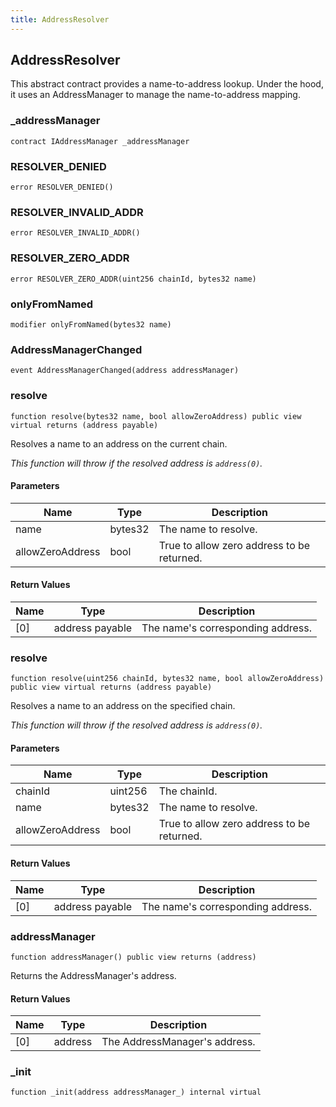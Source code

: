 ```yaml
---
title: AddressResolver
---
```


## AddressResolver

This abstract contract provides a name-to-address lookup. Under the hood,
it uses an AddressManager to manage the name-to-address mapping.

### \_addressManager

```solidity
contract IAddressManager _addressManager
```

### RESOLVER_DENIED

```solidity
error RESOLVER_DENIED()
```

### RESOLVER_INVALID_ADDR

```solidity
error RESOLVER_INVALID_ADDR()
```

### RESOLVER_ZERO_ADDR

```solidity
error RESOLVER_ZERO_ADDR(uint256 chainId, bytes32 name)
```

### onlyFromNamed

```solidity
modifier onlyFromNamed(bytes32 name)
```

### AddressManagerChanged

```solidity
event AddressManagerChanged(address addressManager)
```

### resolve

```solidity
function resolve(bytes32 name, bool allowZeroAddress) public view virtual returns (address payable)
```

Resolves a name to an address on the current chain.

_This function will throw if the resolved address is `address(0)`._

#### Parameters

| Name             | Type    | Description                                |
| ---------------- | ------- | ------------------------------------------ |
| name             | bytes32 | The name to resolve.                       |
| allowZeroAddress | bool    | True to allow zero address to be returned. |

#### Return Values

| Name | Type            | Description                       |
| ---- | --------------- | --------------------------------- |
| [0]  | address payable | The name's corresponding address. |

### resolve

```solidity
function resolve(uint256 chainId, bytes32 name, bool allowZeroAddress) public view virtual returns (address payable)
```

Resolves a name to an address on the specified chain.

_This function will throw if the resolved address is `address(0)`._

#### Parameters

| Name             | Type    | Description                                |
| ---------------- | ------- | ------------------------------------------ |
| chainId          | uint256 | The chainId.                               |
| name             | bytes32 | The name to resolve.                       |
| allowZeroAddress | bool    | True to allow zero address to be returned. |

#### Return Values

| Name | Type            | Description                       |
| ---- | --------------- | --------------------------------- |
| [0]  | address payable | The name's corresponding address. |

### addressManager

```solidity
function addressManager() public view returns (address)
```

Returns the AddressManager's address.

#### Return Values

| Name | Type    | Description                   |
| ---- | ------- | ----------------------------- |
| [0]  | address | The AddressManager's address. |

### \_init

```solidity
function _init(address addressManager_) internal virtual
```

